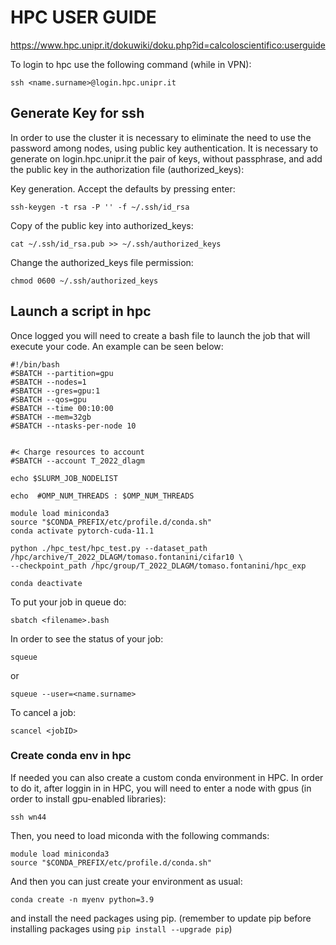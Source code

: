# HPC USER GUIDE

https://www.hpc.unipr.it/dokuwiki/doku.php?id=calcoloscientifico:userguide

To login to hpc use the following command (while in VPN):
```
ssh <name.surname>@login.hpc.unipr.it 
```

## Generate Key for ssh 

In order to use the cluster it is necessary to eliminate the need to use the password among nodes, using public key authentication. It is necessary to generate on login.hpc.unipr.it the pair of keys, without passphrase, and add the public key in the authorization file (authorized_keys):

Key generation. Accept the defaults by pressing enter:
```
ssh-keygen -t rsa -P '' -f ~/.ssh/id_rsa
```

Copy of the public key into authorized_keys:
```
cat ~/.ssh/id_rsa.pub >> ~/.ssh/authorized_keys
```
Change the authorized_keys file permission:
```
chmod 0600 ~/.ssh/authorized_keys
```

## Launch a script in hpc

Once logged you will need to create a bash file to launch the job that will execute your code. An example can be seen below:
```
#!/bin/bash
#SBATCH --partition=gpu
#SBATCH --nodes=1
#SBATCH --gres=gpu:1
#SBATCH --qos=gpu
#SBATCH --time 00:10:00
#SBATCH --mem=32gb
#SBATCH --ntasks-per-node 10


#< Charge resources to account 
#SBATCH --account T_2022_dlagm

echo $SLURM_JOB_NODELIST

echo  #OMP_NUM_THREADS : $OMP_NUM_THREADS

module load miniconda3
source "$CONDA_PREFIX/etc/profile.d/conda.sh"
conda activate pytorch-cuda-11.1

python ./hpc_test/hpc_test.py --dataset_path /hpc/archive/T_2022_DLAGM/tomaso.fontanini/cifar10 \
--checkpoint_path /hpc/group/T_2022_DLAGM/tomaso.fontanini/hpc_exp

conda deactivate
```
To put your job in queue do:
```
sbatch <filename>.bash
```
In order to see the status of your job:
```
squeue
```
or
```
squeue --user=<name.surname>
```

To cancel a job:
```
scancel <jobID>
```

### Create conda env in hpc
If needed you can also create a custom conda environment in HPC.
In order to do it, after loggin in in HPC, you will need to enter a node with gpus (in order to install gpu-enabled libraries):
```
ssh wn44
```

Then, you need to load miconda with the following commands:
```
module load miniconda3
source "$CONDA_PREFIX/etc/profile.d/conda.sh"
```
And then you can just create your environment as usual:
```
conda create -n myenv python=3.9
```
and install the need packages using pip.
(remember to update pip before installing packages using `pip install --upgrade pip`)
